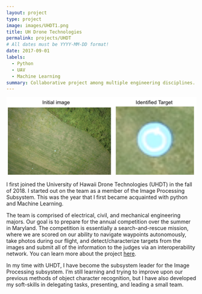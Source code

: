 ```yaml
---
layout: project
type: project
image: images/UHDT1.png
title: UH Drone Technologies
permalink: projects/UHDT
# All dates must be YYYY-MM-DD format!
date: 2017-09-01
labels:
  - Python
  - UAV
  - Machine Learning
summary: Collaborative project among multiple engineering disciplines.
---
```


<div class="ui medium rounded images">
  <img class="ui image" src="../images/UHDT3.png">
</div>


I first joined the University of Hawaii Drone Technologies (UHDT) in the fall of 2018. I started out on the team as a member of the Image Processing Subsystem. This was the year that I first became acquainted with python and Machine Learning. 

The team is comprised of electrical, civil, and mechanical engineering majors. Our goal is to prepare for the annual competition over the summer in Maryland. The competition is essentially a search-and-rescue mission, where we are scored on our ability to navigate waypoints autonomously, take photos during our flight, and detect/characterize targets from the images and submit all of the information to the judges via an interoperability network. You can learn more about the project [here](http://rip.eng.hawaii.edu/research/uhdt/).

In my time with UHDT, I have become the subsystem leader for the Image Processing subsystem. I’m still learning and trying to improve upon our previous methods of object character recognition, but I have also developed my soft-skills in delegating tasks, presenting, and leading a small team.

